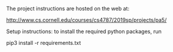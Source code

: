 The project instructions are hosted on the web at:

http://www.cs.cornell.edu/courses/cs4787/2019sp/projects/pa5/


Setup instructions: to install the required python packages, run

pip3 install -r requirements.txt
